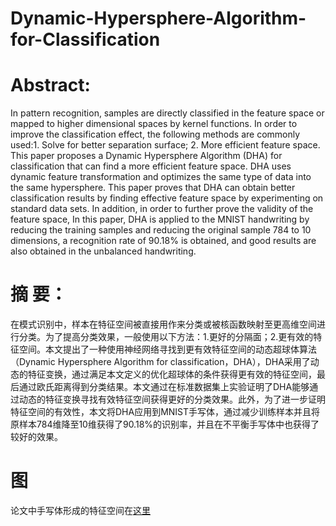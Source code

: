 # Dynamic-Hypersphere-Algorithm-for-Classification

# Abstract: 
  In pattern recognition, samples are directly classified in the feature space or mapped to higher dimensional spaces by kernel functions. In order to improve the classification effect, the following methods are commonly used:1. Solve for better separation surface; 2. More efficient feature space. This paper proposes a Dynamic Hypersphere Algorithm (DHA)  for classification that can find a more efficient feature space. DHA uses dynamic feature transformation and optimizes the same type of data into the same hypersphere. This paper proves that DHA can obtain better classification results by finding effective feature space by experimenting on standard data sets. In addition, in order to further prove the validity of the feature space, In this paper, DHA is applied to the MNIST handwriting by reducing the training samples and reducing the original sample 784 to 10 dimensions, a recognition rate of 90.18% is obtained, and good results are also obtained in the unbalanced handwriting.

# 摘  要：
在模式识别中，样本在特征空间被直接用作来分类或被核函数映射至更高维空间进行分类。为了提高分类效果，一般使用以下方法：1.更好的分隔面；2.更有效的特征空间。本文提出了一种使用神经网络寻找到更有效特征空间的动态超球体算法（Dynamic Hypersphere Algorithm for classification，DHA），DHA采用了动态的特征变换，通过满足本文定义的优化超球体的条件获得更有效的特征空间，最后通过欧氏距离得到分类结果。本文通过在标准数据集上实验证明了DHA能够通过动态的特征变换寻找有效特征空间获得更好的分类效果。此外，为了进一步证明特征空间的有效性，本文将DHA应用到MNIST手写体，通过减少训练样本并且将原样本784维降至10维获得了90.18%的识别率，并且在不平衡手写体中也获得了较好的效果。

# 图
论文中手写体形成的特征空间在[这里](https://github.com/crazy3water/MNIST_pic_45/tree/master)
